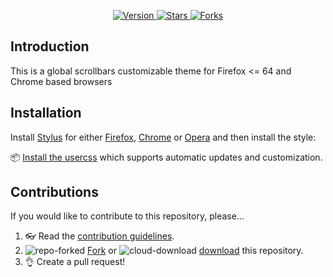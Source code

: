<p align="center">
  <a href="https://github.com/StylishThemes/Overlay-Scrollbars/tags">
    <img src="https://img.shields.io/github/tag/StylishThemes/Overlay-Scrollbars.svg?label=version&style=flat" alt="Version">
  </a>
  <a href="https://github.com/StylishThemes/Overlay-Scrollbars/stargazers">
    <img src="http://github-svg-buttons.herokuapp.com/star.svg?user=StylishThemes&repo=Overlay-Scrollbars&style=flat&background=007ec6" alt="Stars">
  </a>
  <a href="https://github.com/StylishThemes/Overlay-Scrollbars/network">
    <img src="https://img.shields.io/github/forks/StylishThemes/Overlay-Scrollbars.svg?style=flat" alt="Forks">
  </a>
</p>

## Introduction

This is a global scrollbars customizable theme for Firefox <= 64 and Chrome based browsers

## Installation

Install [Stylus](https://add0n.com/stylus.html) for either [Firefox](https://addons.mozilla.org/en-US/firefox/addon/styl-us/), [Chrome](https://chrome.google.com/webstore/detail/stylus/clngdbkpkpeebahjckkjfobafhncgmne) or [Opera](https://addons.opera.com/en-gb/extensions/details/stylus/) and then install the style:

📦 [Install the usercss](https://raw.githubusercontent.com/StylishThemes/Overlay-Scrollbars/master/overlay-scrollbars.user.css) which supports automatic updates and customization.<br>

## Contributions

If you would like to contribute to this repository, please...

1. 👓 Read the [contribution guidelines](./.github/CONTRIBUTING.md).
1. ![repo-forked](https://user-images.githubusercontent.com/136959/42383736-c4cb0db8-80fd-11e8-91ca-12bae108bccc.png) [Fork](https://github.com/StylishThemes/Overlay-Scrollbars/fork) or ![cloud-download](https://user-images.githubusercontent.com/136959/42401932-9ee9cae0-813d-11e8-8691-16e29a85d3b9.png) [download](https://github.com/StylishThemes/Overlay-Scrollbars/archive/master.zip) this repository.
1. 👌 Create a pull request!
